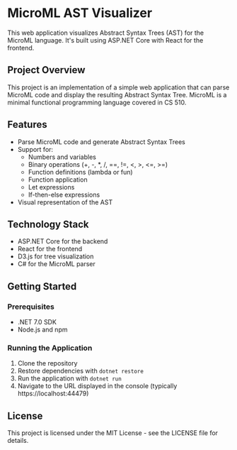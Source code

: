 # MicroML AST Visualizer

This web application visualizes Abstract Syntax Trees (AST) for the MicroML language. It's built using ASP.NET Core with React for the frontend.

## Project Overview

This project is an implementation of a simple web application that can parse MicroML code and display the resulting Abstract Syntax Tree. MicroML is a minimal functional programming language covered in CS 510.

## Features

- Parse MicroML code and generate Abstract Syntax Trees
- Support for:
  - Numbers and variables
  - Binary operations (+, -, *, /, ==, !=, <, >, <=, >=)
  - Function definitions (lambda or fun)
  - Function application
  - Let expressions
  - If-then-else expressions
- Visual representation of the AST

## Technology Stack

- ASP.NET Core for the backend
- React for the frontend
- D3.js for tree visualization
- C# for the MicroML parser

## Getting Started

### Prerequisites

- .NET 7.0 SDK
- Node.js and npm

### Running the Application

1. Clone the repository
2. Restore dependencies with `dotnet restore`
3. Run the application with `dotnet run`
4. Navigate to the URL displayed in the console (typically https://localhost:44479)

## License

This project is licensed under the MIT License - see the LICENSE file for details.
